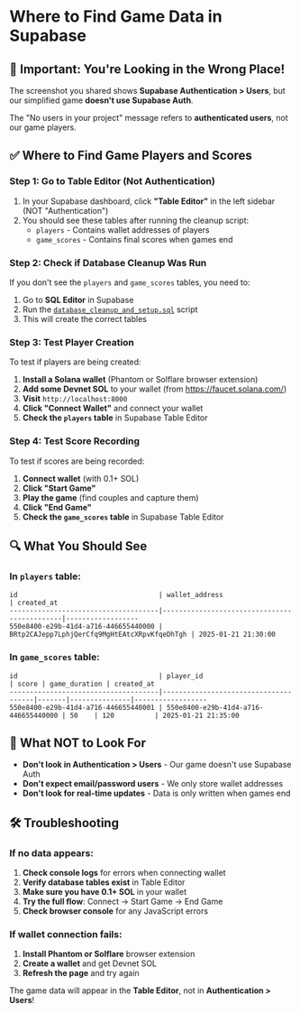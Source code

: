 # Where to Find Game Data in Supabase

## 🚨 Important: You're Looking in the Wrong Place!

The screenshot you shared shows **Supabase Authentication > Users**, but our simplified game **doesn't use Supabase Auth**. 

The "No users in your project" message refers to **authenticated users**, not our game players.

## ✅ Where to Find Game Players and Scores

### Step 1: Go to Table Editor (Not Authentication)

1. In your Supabase dashboard, click **"Table Editor"** in the left sidebar (NOT "Authentication")
2. You should see these tables after running the cleanup script:
   - `players` - Contains wallet addresses of players
   - `game_scores` - Contains final scores when games end

### Step 2: Check if Database Cleanup Was Run

If you don't see the `players` and `game_scores` tables, you need to:

1. Go to **SQL Editor** in Supabase
2. Run the [`database_cleanup_and_setup.sql`](database_cleanup_and_setup.sql) script
3. This will create the correct tables

### Step 3: Test Player Creation

To test if players are being created:

1. **Install a Solana wallet** (Phantom or Solflare browser extension)
2. **Add some Devnet SOL** to your wallet (from https://faucet.solana.com/)
3. **Visit** `http://localhost:8000`
4. **Click "Connect Wallet"** and connect your wallet
5. **Check the `players` table** in Supabase Table Editor

### Step 4: Test Score Recording

To test if scores are being recorded:

1. **Connect wallet** (with 0.1+ SOL)
2. **Click "Start Game"**
3. **Play the game** (find couples and capture them)
4. **Click "End Game"**
5. **Check the `game_scores` table** in Supabase Table Editor

## 🔍 What You Should See

### In `players` table:
```
id                                   | wallet_address                              | created_at
-------------------------------------|---------------------------------------------|------------------
550e8400-e29b-41d4-a716-446655440000 | BRtp2CAJepp7LphjQerCfq9MgHtEAtcXRpvKfqeDhTgh | 2025-01-21 21:30:00
```

### In `game_scores` table:
```
id                                   | player_id                            | score | game_duration | created_at
-------------------------------------|--------------------------------------|-------|---------------|------------------
550e8400-e29b-41d4-a716-446655440001 | 550e8400-e29b-41d4-a716-446655440000 | 50    | 120          | 2025-01-21 21:35:00
```

## 🚫 What NOT to Look For

- **Don't look in Authentication > Users** - Our game doesn't use Supabase Auth
- **Don't expect email/password users** - We only store wallet addresses
- **Don't look for real-time updates** - Data is only written when games end

## 🛠️ Troubleshooting

### If no data appears:

1. **Check console logs** for errors when connecting wallet
2. **Verify database tables exist** in Table Editor
3. **Make sure you have 0.1+ SOL** in your wallet
4. **Try the full flow**: Connect → Start Game → End Game
5. **Check browser console** for any JavaScript errors

### If wallet connection fails:

1. **Install Phantom or Solflare** browser extension
2. **Create a wallet** and get Devnet SOL
3. **Refresh the page** and try again

The game data will appear in the **Table Editor**, not in **Authentication > Users**!
